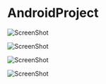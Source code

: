 AndroidProject
==============

![ScreenShot](http://i.imgur.com/pMEZjXk.png)

![ScreenShot](http://i.imgur.com/6uVVi75.png)

![ScreenShot](http://i.imgur.com/6FjAI7R.png)

![ScreenShot](http://i.imgur.com/kIIGvVd.png)
